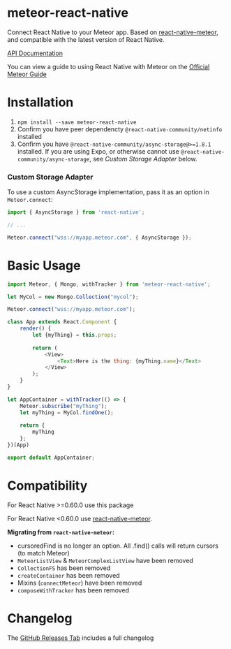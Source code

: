 # meteor-react-native
Connect React Native to your Meteor app. Based on [react-native-meteor](https://github.com/inProgress-team/react-native-meteor), and compatible with the latest version of React Native.

[API Documentation](/docs/api.md)

You can view a guide to using React Native with Meteor on the [Official Meteor Guide](https://guide.meteor.com/react-native.html)

# Installation
1. `npm install --save meteor-react-native`
2. Confirm you have peer dependencty `@react-native-community/netinfo` installed
3. Confirm you have `@react-native-community/async-storage@>=1.8.1` installed. If you are using Expo, or otherwise cannot use `@react-native-community/async-storage`, see *Custom Storage Adapter* below.


### Custom Storage Adapter
To use a custom AsyncStorage implementation, pass it as an option in `Meteor.connect`:

```javascript
import { AsyncStorage } from 'react-native';

// ...

Meteor.connect("wss://myapp.meteor.com", { AsyncStorage });
```

# Basic Usage

```javascript
import Meteor, { Mongo, withTracker } from 'meteor-react-native';

let MyCol = new Mongo.Collection("mycol");

Meteor.connect("wss://myapp.meteor.com");

class App extends React.Component {
    render() {
        let {myThing} = this.props;
        
        return (
            <View>
                <Text>Here is the thing: {myThing.name}</Text>
            </View>
        );
    } 
}

let AppContainer = withTracker(() => {
    Meteor.subscribe("myThing");
    let myThing = MyCol.findOne();
    
    return {
        myThing
    };
})(App)

export default AppContainer;
```

# Compatibility
For React Native >=0.60.0 use this package

For React Native <0.60.0 use [react-native-meteor](https://github.com/inProgress-team/react-native-meteor).

**Migrating from `react-native-meteor`:**
- cursoredFind is no longer an option. All .find() calls will return cursors (to match Meteor)
- `MeteorListView` & `MeteorComplexListView` have been removed
- `CollectionFS` has been removed
- `createContainer` has been removed
- Mixins (`connectMeteor`) have been removed
- `composeWithTracker` has been removed

# Changelog
The [GitHub Releases Tab](https://github.com/TheRealNate/meteor-react-native/releases) includes a full changelog
